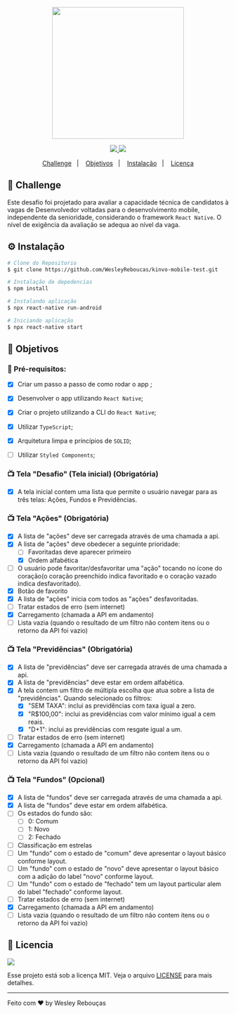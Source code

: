 <p align="center"> 
  <img src='https://github.com/cbfranca/kinvo-front-end-test/blob/master/logo.svg' width="300px"/>
</p>

<p align="center">
	<a href="https://www.linkedin.com/in/wesley-andrade/">	
		<img src="https://img.shields.io/static/v1?label=&message=WesleyAndrade&color=29b6d1&style=flat&logo=linkedin"/>
	</a>
	<a href="https://choosealicense.com/licenses/mit/">	
		<img src="https://img.shields.io/static/v1?label=License&message=MIT&color=00c7c7&style=flat"/>
	</a>
</p>

<p align="center">
  <a href="#challenge">Challenge</a>&nbsp;&nbsp;&nbsp;|&nbsp;&nbsp;&nbsp;
  <a href="#objetivos">Objetivos</a>&nbsp;&nbsp;&nbsp;|&nbsp;&nbsp;&nbsp;
  <a href="#instalação">Instalação</a>&nbsp;&nbsp;&nbsp;|&nbsp;&nbsp;&nbsp;
  <a href="#page_with_curl-licencia">Licença</a>
</p>

## 🚀 Challenge

Este desafio foi projetado para avaliar a capacidade técnica de candidatos à vagas de Desenvolvedor voltadas para o desenvolvimento mobile, independente da senioridade, considerando o framework `React Native`. O nível de exigência da avaliação se adequa ao nível da vaga.


## ⚙️ Instalação
  ```bash
  # Clone do Repositorio
  $ git clone https://github.com/WesleyReboucas/kinvo-mobile-test.git

  # Instalação de depedencias
  $ npm install

  # Instalando aplicação
  $ npx react-native run-android

  # Iniciando aplicação
  $ npx react-native start
  ```

## 🎯 Objetivos

  ### :page_with_curl: Pré-requisitos:
   - [X] Criar um passo a passo de como rodar o app ;
   - [X] Desenvolver o app utilizando `React Native`;
   - [X] Criar o projeto utilizando a CLI do `React Native`;

   - [X] Utilizar `TypeScript`;
   - [x] Arquitetura limpa e princípios de `SOLID`;
   - [ ] Utilizar `Styled Components`;

### 📺 Tela "Desafio" (Tela inicial) (Obrigatória)

  - [X] A tela inicial contem uma lista que permite o usuário navegar para as três telas: Ações, Fundos e Previdências.

### 📺 Tela "Ações" (Obrigatória)

  - [X] A lista de "ações" deve ser carregada através de uma chamada a api.
  - [X] A lista de "ações" deve obedecer a seguinte prioridade:
     - [ ] Favoritadas deve aparecer primeiro
     - [X] Ordem alfabética
  - [ ] O usuário pode favoritar/desfavoritar uma "ação" tocando no ícone do coração(o coração preenchido indica favoritado e o coração vazado indica desfavoritado).
  - [X] Botão de favorito
  - [X] A lista de "ações" inicia com todos as "ações" desfavoritadas.
  - [ ] Tratar estados de erro (sem internet)
  - [X] Carregamento (chamada a API em andamento)
  - [ ] Lista vazia (quando o resultado de um filtro não contem itens ou o retorno da API foi vazio)

### 📺 Tela "Previdências" (Obrigatória)

  - [X] A lista de "previdências" deve ser carregada através de uma chamada a api.
  - [X] A lista de "previdências" deve estar em ordem alfabética.
  - [X] A tela contem um filtro de múltipla escolha que atua sobre a lista de "previdências". Quando selecionado os filtros:
     - [X] "SEM TAXA": inclui as previdências com taxa igual a zero.
     - [X] "R$100,00": inclui as previdências com valor mínimo igual a cem reais.
     - [X] "D+1": inclui as previdências com resgate igual a um.
  - [ ] Tratar estados de erro (sem internet)
  - [X] Carregamento (chamada a API em andamento)
  - [ ] Lista vazia (quando o resultado de um filtro não contem itens ou o retorno da API foi vazio)

### 📺 Tela "Fundos" (Opcional)

  - [X] A lista de "fundos" deve ser carregada através de uma chamada a api.
  - [X] A lista de "fundos" deve estar em ordem alfabética.
  - [ ] Os estados do fundo são:
    - [ ] 0: Comum
    - [ ] 1: Novo
    - [ ] 2: Fechado
  - [ ] Classificação em estrelas 
  - [ ] Um "fundo" com o estado de "comum" deve apresentar o layout básico conforme layout.
  - [ ] Um "fundo" com o estado de "novo" deve apresentar o layout básico com a adição do label "novo" conforme layout.
  - [ ] Um "fundo" com o estado de "fechado" tem um layout particular alem do label "fechado" conforme layout.
  - [ ] Tratar estados de erro (sem internet)
  - [X] Carregamento (chamada a API em andamento)
  - [ ] Lista vazia (quando o resultado de um filtro não contem itens ou o retorno da API foi vazio)

## :page_with_curl: Licencia
<a href="https://choosealicense.com/licenses/mit/">
	<img src="https://img.shields.io/static/v1?label=License&message=2020&color=A31F34&style=flat"/>
</a>

Esse projeto está sob a licença MIT. Veja o arquivo [LICENSE](https://choosealicense.com/licenses/mit/) para mais detalhes.

---

Feito com ♥ by Wesley Rebouças
